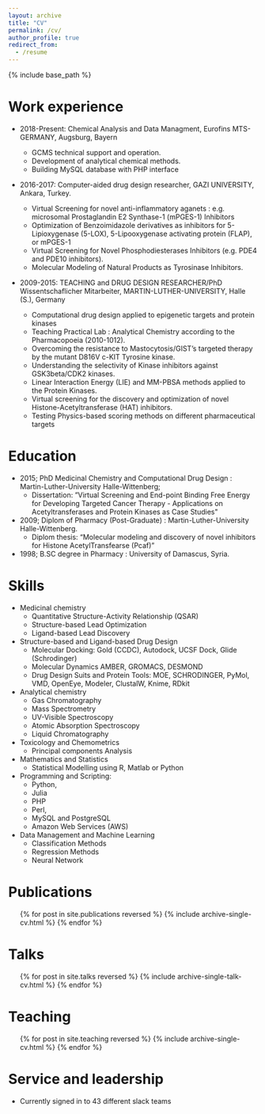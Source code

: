 ```yaml
---
layout: archive
title: "CV"
permalink: /cv/
author_profile: true
redirect_from:
  - /resume
---
```


{% include base_path %}


Work experience
======
* 2018-Present: Chemical Analysis and Data Managment, Eurofins MTS-GERMANY, Augsburg, Bayern
  * GCMS technical support and operation.
  * Development of analytical chemical methods.
  * Building MySQL database with PHP interface

* 2016-2017: Computer-aided drug design researcher, GAZI UNIVERSITY, Ankara, Turkey.
  * Virtual Screening for novel anti-inflammatory aganets : e.g. microsomal Prostaglandin E2 Synthase-1 (mPGES-1) Inhibitors
  * Optimization of Benzoimidazole derivatives as inhibitors for 5-Lipioxygenase (5-LOX), 5-Lipooxygenase activating protein (FLAP), or mPGES-1
  * Virtual Screening for Novel Phosphodiesterases Inhibitors (e.g. PDE4 and PDE10 inhibitors).
  * Molecular Modeling of Natural Products as Tyrosinase Inhibitors.

* 2009-2015: TEACHING and DRUG DESIGN RESEARCHER/PhD Wissentschaflicher Mitarbeiter, MARTIN-LUTHER-UNIVERSITY, Halle (S.), Germany
  * Computational drug design applied to epigenetic targets and protein kinases
  * Teaching Practical Lab : Analytical Chemistry according to the Pharmacopoeia (2010-1012).
  * Overcoming the resistance to Mastocytosis/GIST’s targeted therapy by the mutant D816V c-KIT Tyrosine kinase.
  * Understanding the selectivity of Kinase inhibitors against GSK3beta/CDK2 kinases.
  * Linear Interaction Energy (LIE) and MM-PBSA methods applied to the Protein Kinases.
  * Virtual screening for the discovery and optimization of novel Histone-Acetyltransferase (HAT) inhibitors.
  * Testing Physics-based scoring methods on different pharmaceutical targets

Education
======
* 2015; PhD Medicinal Chemistry and Computational Drug Design : Martin-Luther-University Halle-Wittenberg;
  * Dissertation: ”Virtual Screening and End-point Binding Free Energy for Developing Targeted Cancer Therapy - Applications on Acetyltransferases and Protein Kinases as Case Studies"
* 2009; Diplom of Pharmacy (Post-Graduate) : Martin-Luther-University Halle-Wittenberg.
  * Diplom thesis:  “Molecular modeling and discovery of novel inhibitors for Histone AcetylTransfearse (Pcaf)”
* 1998; B.SC degree in Pharmacy : University of Damascus, Syria.

Skills
======
* Medicinal chemistry
  * Quantitative Structure-Activity Relationship (QSAR)
  * Structure-based Lead Optimization
  * Ligand-based Lead Discovery
* Structure-based and Ligand-based Drug Design
  * Molecular Docking: Gold (CCDC), Autodock, UCSF Dock, Glide (Schrodinger)
  * Molecular Dynamics AMBER, GROMACS, DESMOND
  * Drug Design Suits and Protein Tools: MOE, SCHRODINGER, PyMol, VMD, OpenEye, Modeler, ClustalW, Knime, RDkit
* Analytical chemistry
  * Gas Chromatography
  * Mass Spectrometry
  * UV-Visible Spectroscopy
  * Atomic Absorption Spectroscopy
  * Liquid Chromatography
* Toxicology and Chemometrics
  * Principal components Analysis
* Mathematics and Statistics
  * Statistical Modelling using R, Matlab or Python
* Programming and Scripting:
  * Python,
  * Julia
  * PHP
  * Perl,
  * MySQL and PostgreSQL
  * Amazon Web Services (AWS)
* Data Management and Machine Learning
  * Classification Methods
  * Regression Methods
  * Neural Network

Publications
======
  <ul>{% for post in site.publications reversed %}
    {% include archive-single-cv.html %}
  {% endfor %}</ul>

Talks
======
  <ul>{% for post in site.talks reversed %}
    {% include archive-single-talk-cv.html  %}
  {% endfor %}</ul>

Teaching
======
  <ul>{% for post in site.teaching reversed %}
    {% include archive-single-cv.html %}
  {% endfor %}</ul>

Service and leadership
======
* Currently signed in to 43 different slack teams
